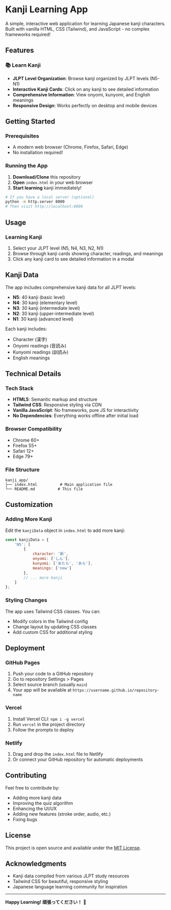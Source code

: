 # Kanji Learning App

A simple, interactive web application for learning Japanese kanji characters. Built with vanilla HTML, CSS (Tailwind), and JavaScript - no complex frameworks required!

## Features

### 📚 Learn Kanji
- **JLPT Level Organization**: Browse kanji organized by JLPT levels (N5-N1)
- **Interactive Kanji Cards**: Click on any kanji to see detailed information
- **Comprehensive Information**: View onyomi, kunyomi, and English meanings
- **Responsive Design**: Works perfectly on desktop and mobile devices

## Getting Started

### Prerequisites
- A modern web browser (Chrome, Firefox, Safari, Edge)
- No installation required!

### Running the App

1. **Download/Clone** this repository
2. **Open** `index.html` in your web browser
3. **Start learning** kanji immediately!

```bash
# If you have a local server (optional)
python -m http.server 8000
# Then visit http://localhost:8000
```

## Usage

### Learning Kanji
1. Select your JLPT level (N5, N4, N3, N2, N1)
2. Browse through kanji cards showing character, readings, and meanings
3. Click any kanji card to see detailed information in a modal

## Kanji Data

The app includes comprehensive kanji data for all JLPT levels:

- **N5**: 40 kanji (basic level)
- **N4**: 30 kanji (elementary level)  
- **N3**: 30 kanji (intermediate level)
- **N2**: 30 kanji (upper-intermediate level)
- **N1**: 30 kanji (advanced level)

Each kanji includes:
- Character (漢字)
- Onyomi readings (音読み)
- Kunyomi readings (訓読み)
- English meanings

## Technical Details

### Tech Stack
- **HTML5**: Semantic markup and structure
- **Tailwind CSS**: Responsive styling via CDN
- **Vanilla JavaScript**: No frameworks, pure JS for interactivity
- **No Dependencies**: Everything works offline after initial load

### Browser Compatibility
- Chrome 60+
- Firefox 55+
- Safari 12+
- Edge 79+

### File Structure
```
kanji_app/
├── index.html          # Main application file
└── README.md          # This file
```

## Customization

### Adding More Kanji
Edit the `kanjiData` object in `index.html` to add more kanji:

```javascript
const kanjiData = {
    'N5': [
        { 
            character: '新', 
            onyomi: ['しん'], 
            kunyomi: ['あたら', 'あら'], 
            meanings: ['new'] 
        },
        // ... more kanji
    ]
};
```

### Styling Changes
The app uses Tailwind CSS classes. You can:
- Modify colors in the Tailwind config
- Change layout by updating CSS classes
- Add custom CSS for additional styling

## Deployment

### GitHub Pages
1. Push your code to a GitHub repository
2. Go to repository Settings > Pages
3. Select source branch (usually `main`)
4. Your app will be available at `https://username.github.io/repository-name`

### Vercel
1. Install Vercel CLI: `npm i -g vercel`
2. Run `vercel` in the project directory
3. Follow the prompts to deploy

### Netlify
1. Drag and drop the `index.html` file to Netlify
2. Or connect your GitHub repository for automatic deployments

## Contributing

Feel free to contribute by:
- Adding more kanji data
- Improving the quiz algorithm
- Enhancing the UI/UX
- Adding new features (stroke order, audio, etc.)
- Fixing bugs

## License

This project is open source and available under the [MIT License](LICENSE).

## Acknowledgments

- Kanji data compiled from various JLPT study resources
- Tailwind CSS for beautiful, responsive styling
- Japanese language learning community for inspiration

---

**Happy Learning! 頑張ってください！** 🎌